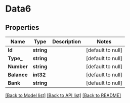 # Data6

## Properties
Name | Type | Description | Notes
------------ | ------------- | ------------- | -------------
**Id** | **string** |  | [default to null]
**Type_** | **string** |  | [default to null]
**Number** | **string** |  | [default to null]
**Balance** | **int32** |  | [default to null]
**Bank** | **string** |  | [default to null]

[[Back to Model list]](../README.md#documentation-for-models) [[Back to API list]](../README.md#documentation-for-api-endpoints) [[Back to README]](../README.md)

